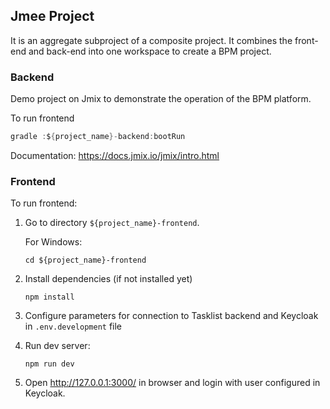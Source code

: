 ## Jmee Project

It is an aggregate subproject of a composite project. It combines the front-end and back-end into one workspace to create a BPM project.

### Backend

Demo project on Jmix to demonstrate the operation of the BPM platform.

To run frontend

```java
gradle :${project_name}-backend:bootRun
```

Documentation: https://docs.jmix.io/jmix/intro.html

### Frontend

To run frontend:
1. Go to directory `${project_name}-frontend`.

   For Windows:
   ```shell
   cd ${project_name}-frontend 
   ```
2. Install dependencies (if not installed yet)
   ```shell
   npm install
   ```
3. Configure parameters for connection to Tasklist backend and Keycloak in `.env.development` file
4. Run dev server:
   ```shell
   npm run dev
   ```
5. Open http://127.0.0.1:3000/ in browser and login with user configured in Keycloak.